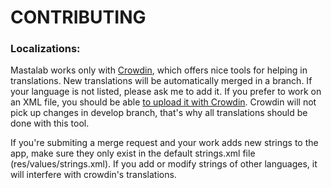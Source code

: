 CONTRIBUTING
============

### Localizations:

Mastalab works only with [Crowdin](https://crowdin.com/project/mastalab), which offers nice tools for helping in translations.
New translations will be automatically merged in a branch.
If your language is not listed, please ask me to add it. If you prefer to work on an XML file, you should be able [to upload it with Crowdin](https://support.crowdin.com/xml-configuration/).
Crowdin will not pick up changes in develop branch, that's why all translations should be done with this tool.

If you're submiting a merge request and your work adds new strings to the app, make sure they only exist in the default strings.xml file (res/values/strings.xml).
If you add or modify strings of other languages, it will interfere with crowdin's translations.